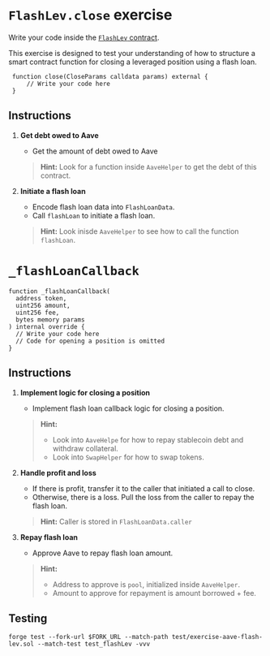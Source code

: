 # `FlashLev.close` exercise

Write your code inside the [`FlashLev` contract](https://github.com/Cyfrin/defi-reth/blob/main/foundry/src/exercises/FlashLev.sol).

This exercise is designed to test your understanding of how to structure a smart contract function for closing a leveraged position using a flash loan.

```solidity
 function close(CloseParams calldata params) external {
     // Write your code here
 }
```

## Instructions

1. **Get debt owed to Aave**

   - Get the amount of debt owed to Aave

   > **Hint:** Look for a function inside `AaveHelper` to get the debt of this contract.

2. **Initiate a flash loan**

   - Encode flash loan data into `FlashLoanData`.
   - Call `flashLoan` to initiate a flash loan.

   > **Hint:** Look inisde `AaveHelper` to see how to call the function `flashLoan`.

# `_flashLoanCallback`

```solidity
function _flashLoanCallback(
  address token,
  uint256 amount,
  uint256 fee,
  bytes memory params
) internal override {
  // Write your code here
  // Code for opening a position is omitted
}
```

## Instructions

1. **Implement logic for closing a position**

   - Implement flash loan callback logic for closing a position.

   > **Hint:**
   >
   > - Look into `AaveHelpe` for how to repay stablecoin debt and withdraw collateral.
   > - Look into `SwapHelper` for how to swap tokens.

2. **Handle profit and loss**

   - If there is profit, transfer it to the caller that initiated a call to close.
   - Otherwise, there is a loss. Pull the loss from the caller to repay the flash loan.

   > **Hint:** Caller is stored in `FlashLoanData.caller`

3. **Repay flash loan**

   - Approve Aave to repay flash loan amount.

   > **Hint:**
   >
   > - Address to approve is `pool`, initialized inside `AaveHelper`.
   > - Amount to approve for repayment is amount borrowed + fee.

## Testing

```shell
forge test --fork-url $FORK_URL --match-path test/exercise-aave-flash-lev.sol --match-test test_flashLev -vvv
```
